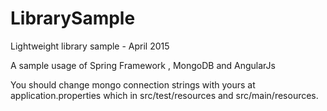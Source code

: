 # LibrarySample
Lightweight library sample - April 2015

A sample usage of Spring Framework , MongoDB and AngularJs

You should change mongo connection strings with yours at application.properties which in src/test/resources and src/main/resources.
